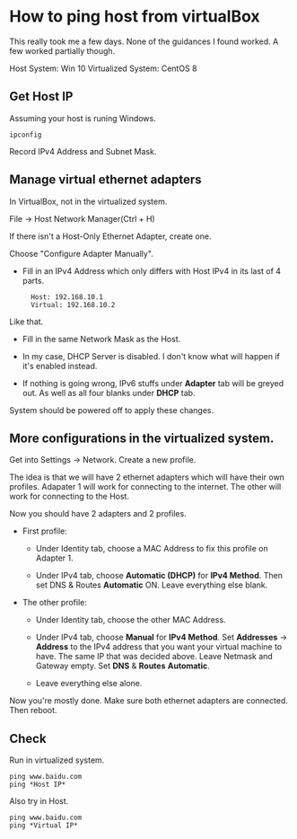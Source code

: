 # How to ping host from virtualBox
This really took me a few days. None of the guidances I found worked. 
A few worked partially though. 

Host System: Win 10
Virtualized System: CentOS 8


## Get Host IP
Assuming your host is runing Windows. 

    ipconfig

Record IPv4 Address and Subnet Mask. 


## Manage virtual ethernet adapters
In VirtualBox, not in the virtualized system. 

File -> Host Network Manager(Ctrl + H)

If there isn't a Host-Only Ethernet Adapter, create one. 

Choose "Configure Adapter Manually". 

- Fill in an IPv4 Address which only differs with Host IPv4 in its last of 4 parts. 

        Host: 192.168.10.1
        Virtual: 192.168.10.2

Like that. 

- Fill in the same Network Mask as the Host. 

- In my case, DHCP Server is disabled. I don't know what will happen if it's enabled instead. 

- If nothing is going wrong, IPv6 stuffs under **Adapter** tab will be greyed out. As well as all four blanks under **DHCP** tab. 

System should be powered off to apply these changes. 


## More configurations in the virtualized system. 

Get into Settings -> Network. Create a new profile. 

The idea is that we will have 2 ethernet adapters which will have their own profiles. Adapater 1 will work for connecting to the internet. The other will work for connecting to the Host. 

Now you should have 2 adapters and 2 profiles. 

- First profile: 

  - Under Identity tab, choose a MAC Address to fix this profile on Adapter 1. 

  - Under IPv4 tab, choose **Automatic (DHCP)** for **IPv4 Method**. Then set DNS & Routes **Automatic** ON. Leave everything else blank. 

- The other profile:

  - Under Identity tab, choose the other MAC Address. 

  - Under IPv4 tab, choose **Manual** for **IPv4 Method**. Set **Addresses** -> **Address** to the IPv4 address that you want your virtual machine to have. The same IP that was decided above. Leave Netmask and Gateway empty. Set **DNS** & **Routes** **Automatic**. 

  - Leave everything else alone. 

Now you're mostly done. Make sure both ethernet adapters are connected. Then reboot. 


## Check
Run in virtualized system. 

    ping www.baidu.com
    ping *Host IP*

Also try in Host. 

    ping www.baidu.com
    ping *Virtual IP*

